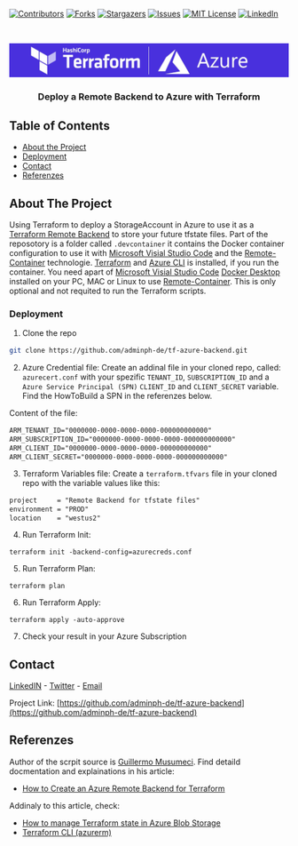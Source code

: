 [![Contributors][contributors-shield]][contributors-url]
[![Forks][forks-shield]][forks-url]
[![Stargazers][stars-shield]][stars-url]
[![Issues][issues-shield]][issues-url]
[![MIT License][license-shield]][license-url]
[![LinkedIn][linkedin-shield]][linkedin-url]

<!-- PROJECT LOGO -->
<br />
<p align="center">
  <a href="https://github.com/adminph-de/tf-azure-backend">
    <img src="/images/logo.png" alt="Terraform & Azure">
  </a>
  <h3 align="center">Deploy a Remote Backend to Azure with Terraform</h3>
</p>

<!-- TABLE OF CONTENTS -->
## Table of Contents

* [About the Project](#about-the-project)
* [Deployment](#deployment)
* [Contact](#contact)
* [Referenzes](#referenzes)

## About The Project

Using Terraform to deploy a StorageAccount in Azure to use it as a [Terraform Remote Backend](https://www.terraform.io/docs/backends/types/remote.html) to store your future tfstate files. Part of the reposotory is a folder called ```.devcontainer``` it contains the Docker container configuration to use it with [Microsoft Visial Studio Code](https://code.visualstudio.com/download) and the [Remote-Container](https://code.visualstudio.com/docs/remote/containers) technologie. [Terraform](https://www.terraform.io/downloads.html) and [Azure CLI](https://docs.microsoft.com/en-us/cli/azure/install-azure-cli?view=azure-cli-latest) is installed, if you run the container. You need apart of [Microsoft Visial Studio Code](https://code.visualstudio.com/download) [Docker Desktop](https://www.docker.com/get-started) installed on your PC, MAC or Linux to use [Remote-Container](https://code.visualstudio.com/docs/remote/containers). This is only optional and not requited to run the Terraform scripts.


### Deployment
 
1. Clone the repo
```sh
git clone https://github.com/adminph-de/tf-azure-backend.git
```
2. Azure Credential file:
Create an addinal file in your cloned repo, called: ```azurecert.conf``` with your spezific ```TENANT_ID```, ```SUBSCRIPTION_ID``` and a ```Azure Service Principal (SPN)``` ```CLIENT_ID``` and ```CLIENT_SECRET``` variable. Find the HowToBuild a SPN in the referenzes below.

Content of the file:
```
ARM_TENANT_ID="0000000-0000-0000-0000-000000000000"
ARM_SUBSCRIPTION_ID="0000000-0000-0000-0000-000000000000"
ARM_CLIENT_ID="0000000-0000-0000-0000-000000000000"
ARM_CLIENT_SECRET="0000000-0000-0000-0000-000000000000"
```

3. Terraform Variables file: 
Create a ```terraform.tfvars``` file in your cloned repo with the variable values like this:
```
project     = "Remote Backend for tfstate files"
environment = "PROD"
location    = "westus2"
```

4. Run Terraform Init:
```
terraform init -backend-config=azurecreds.conf
```

5. Run Terraform Plan:
```
terraform plan
```

6. Run Terraform Apply:
```
terraform apply -auto-approve
```

7. Check your result in your Azure Subscription

<!-- CONTACT -->
## Contact

[LinkedIN](https://www.linkedin.com/in/patrickhayo/?locale=en_US) - [Twitter](https://twitter.com/N00ky2010) - [Email](patrick.hayo@flsmidth.com)

Project Link: [https://github.com/adminph-de/tf-azure-backend](https://github.com/adminph-de/tf-azure-backend)

<!-- REFERENZES -->
## Referenzes

Author of the scrpit source is [Guillermo Musumeci](https://medium.com/@gmusumeci). Find detaild docmentation and explainations in his article:
* [How to Create an Azure Remote Backend for Terraform](https://medium.com/@gmusumeci/how-to-create-an-azure-remote-backend-for-terraform-67cce5da1520)

Addinaly to this article, check:
* [How to manage Terraform state in Azure Blob Storage](https://medium.com/developingnodes/how-to-manage-terraform-state-in-azure-blob-storage-870a80917450)
* [Terraform CLI (azurerm)](https://www.terraform.io/docs/backends/types/azurerm.html)

<!-- MARKDOWN LINKS & IMAGES -->
<!-- https://www.markdownguide.org/basic-syntax/#reference-style-links -->
[contributors-shield]: https://img.shields.io/github/contributors/adminph-de/tf-azure-backend.svg?style=flat-square
[contributors-url]: https://github.com/adminph-de/tf-azure-backend/graphs/contributors
[forks-shield]: https://img.shields.io/github/forks/adminph-de/tf-azure-backend.svg?style=flat-square
[forks-url]: https://github.com/adminph-de/tf-azure-backend/network/members
[stars-shield]: https://img.shields.io/github/stars/adminph-de/tf-azure-backend?style=flat-square
[stars-url]: https://github.com/adminph-de/tf-azure-backend/stargazers
[issues-shield]: https://img.shields.io/github/issues/adminph-de/tf-azure-backend.svg?style=flat-square
[issues-url]: https://github.com/adminph-de/tf-azure-backend/issues
[license-shield]: https://img.shields.io/github/license/adminph-de/tf-azure-backend.svg?style=flat-square
[license-url]: https://github.com/adminph-de/tf-azure-backend/blob/master/LICENSE.txt
[linkedin-shield]: https://img.shields.io/badge/-LinkedIn-black.svg?style=flat-square&logo=linkedin&colorB=555
[linkedin-url]: https://www.linkedin.com/in/patrickhayo/?locale=en_US
[product-screenshot]: images/screenshot.png
